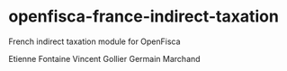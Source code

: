 openfisca-france-indirect-taxation
==================================

French indirect taxation module for OpenFisca 

Etienne Fontaine
Vincent Gollier
Germain Marchand
